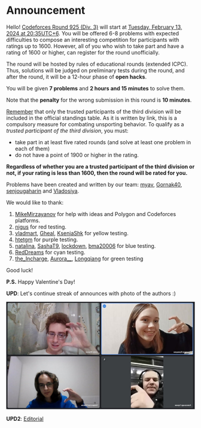# Announcement

Hello! [Codeforces Round 925 (Div. 3)](https://codeforces.com/contest/1931 "Codeforces Round 925 (Div. 3)") will start at [Tuesday, February 13, 2024 at 20:35UTC+6](https://codeforces.com/https://www.timeanddate.com/worldclock/fixedtime.html?day=13&month=2&year=2024&hour=17&min=35&sec=0&p1=166). You will be offered 6-8 problems with expected difficulties to compose an interesting competition for participants with ratings up to 1600. However, all of you who wish to take part and have a rating of 1600 or higher, can register for the round unofficially.

The round will be hosted by rules of educational rounds (extended ICPC). Thus, solutions will be judged on preliminary tests during the round, and after the round, it will be a 12-hour phase of **open hacks**.

You will be given **7 problems** and **2 hours and 15 minutes** to solve them.

Note that the **penalty** for the wrong submission in this round is **10 minutes**.

[Remember](https://codeforces.com/blog/entry/59228) that only the trusted participants of the third division will be included in the official standings table. As it is written by link, this is a compulsory measure for combating unsporting behavior. To qualify as a *trusted participant of the third division*, you must:

 * take part in at least five rated rounds (and solve at least one problem in each of them)
* do not have a point of 1900 or higher in the rating.

**Regardless of whether you are a trusted participant of the third division or not, if your rating is less than 1600, then the round will be rated for you.**

Problems have been created and written by our team: [myav](https://codeforces.com/profile/myav "Pupil myav"), [Gornak40](https://codeforces.com/profile/Gornak40 "Expert Gornak40"), [senjougaharin](https://codeforces.com/profile/senjougaharin "Master senjougaharin") and [Vladosiya](https://codeforces.com/profile/Vladosiya "Expert Vladosiya").

We would like to thank: 

 1. [MikeMirzayanov](https://codeforces.com/profile/MikeMirzayanov "Headquarters, MikeMirzayanov") for help with ideas and Polygon and Codeforces platforms.
2. [nigus](https://codeforces.com/profile/nigus "Grandmaster nigus") for red testing.
3. [vladmart](https://codeforces.com/profile/vladmart "Master vladmart"), [Gheal](https://codeforces.com/profile/Gheal "Master Gheal"), [KseniaShk](https://codeforces.com/profile/KseniaShk "Master KseniaShk") for yellow testing.
4. [htetgm](https://codeforces.com/profile/htetgm "Candidate Master htetgm") for purple testing.
5. [natalina](https://codeforces.com/profile/natalina "Expert natalina"), [SashaT9](https://codeforces.com/profile/SashaT9 "Expert SashaT9"), [lockdown](https://codeforces.com/profile/lockdown "Expert lockdown"), [bma20006](https://codeforces.com/profile/bma20006 "Expert bma20006") for blue testing.
6. [RedDreams](https://codeforces.com/profile/RedDreams "Specialist RedDreams") for cyan testing.
7. [the_Incharge](https://codeforces.com/profile/the_Incharge "Pupil the_Incharge"), [Aurora__](https://codeforces.com/profile/Aurora__ "Pupil Aurora__"), [Longqiang](https://codeforces.com/profile/Longqiang "Pupil Longqiang") for green testing

Good luck!

**P.S.** Happy Valentine's Day!

**UPD**: Let's continue streak of announces with photo of the authors :)

![ ](images/b7b60f70e62488387fd72ad971a46ea319f86fde.jpg)

**UPD2**: [Editorial](Tutorial.md)

